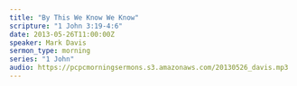 ```yaml
---
title: "By This We Know We Know"
scripture: "1 John 3:19-4:6"
date: 2013-05-26T11:00:00Z
speaker: Mark Davis
sermon_type: morning
series: "1 John"
audio: https://pcpcmorningsermons.s3.amazonaws.com/20130526_davis.mp3 
---
```




